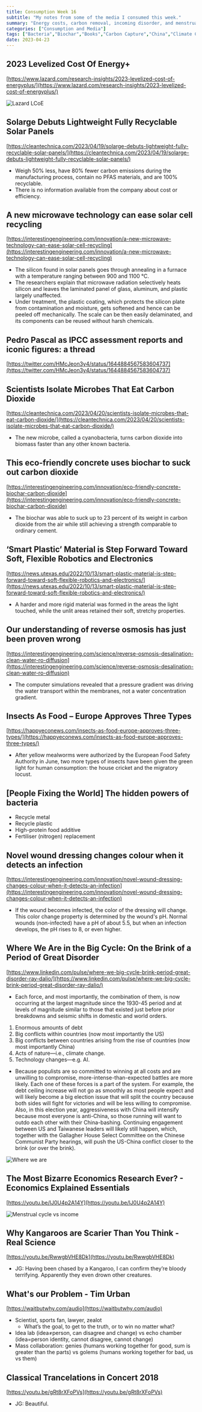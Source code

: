 ```yaml
---
title: Consumption Week 16
subtitle: "My notes from some of the media I consumed this week."
summary: "Energy costs, carbon removal, incoming disorder, and menstrual income."
categories: ["Consumption and Media"]
tags: ["Bacteria","Biochar","Books","Carbon Capture","China","Climate Change","COncrete","Conflict","Debt","Economic Cycles","Energy","Entomophagy","Insects","Kangaroos","Medicine","Menstrual Cycles","Music","Plastic","Ray Dalio","Recycling","Science","Solar","Trance","War","Wind"]
date: 2023-04-23
---
```

## 2023 Levelized Cost Of Energy+

[https://www.lazard.com/research-insights/2023-levelized-cost-of-energyplus/](https://www.lazard.com/research-insights/2023-levelized-cost-of-energyplus/)

![Lazard LCoE](/img/week16-0.png)

## Solarge Debuts Lightweight Fully Recyclable Solar Panels

[https://cleantechnica.com/2023/04/19/solarge-debuts-lightweight-fully-recyclable-solar-panels/](https://cleantechnica.com/2023/04/19/solarge-debuts-lightweight-fully-recyclable-solar-panels/)

- Weigh 50% less, have 80% fewer carbon emissions during the manufacturing process, contain no PFAS materials, and are 100% recyclable.
- There is no information available from the company about cost or efficiency.

## A new microwave technology can ease solar cell recycling

[https://interestingengineering.com/innovation/a-new-microwave-technology-can-ease-solar-cell-recycling](https://interestingengineering.com/innovation/a-new-microwave-technology-can-ease-solar-cell-recycling)

- The silicon found in solar panels goes through annealing in a furnace with a temperature ranging between 900 and 1100 °C.
- The researchers explain that microwave radiation selectively heats silicon and leaves the laminated panel of glass, aluminum, and plastic largely unaffected.
- Under treatment, the plastic coating, which protects the silicon plate from contamination and moisture, gets softened and hence can be peeled off mechanically. The scale can be then easily delaminated, and its components can be reused without harsh chemicals.

## Pedro Pascal as IPCC assessment reports and iconic figures: a thread

[https://twitter.com/HMcJeon3y4/status/1644884567583604737](https://twitter.com/HMcJeon3y4/status/1644884567583604737)

## Scientists Isolate Microbes That Eat Carbon Dioxide

[https://cleantechnica.com/2023/04/20/scientists-isolate-microbes-that-eat-carbon-dioxide/](https://cleantechnica.com/2023/04/20/scientists-isolate-microbes-that-eat-carbon-dioxide/)

- The new microbe, called a cyanobacteria, turns carbon dioxide into biomass faster than any other known bacteria.

## This eco-friendly concrete uses biochar to suck out carbon dioxide

[https://interestingengineering.com/innovation/eco-friendly-concrete-biochar-carbon-dioxide](https://interestingengineering.com/innovation/eco-friendly-concrete-biochar-carbon-dioxide)

- The biochar was able to suck up to 23 percent of its weight in carbon dioxide from the air while still achieving a strength comparable to ordinary cement.

## ‘Smart Plastic’ Material is Step Forward Toward Soft, Flexible Robotics and Electronics

[https://news.utexas.edu/2022/10/13/smart-plastic-material-is-step-forward-toward-soft-flexible-robotics-and-electronics/](https://news.utexas.edu/2022/10/13/smart-plastic-material-is-step-forward-toward-soft-flexible-robotics-and-electronics/)

- A harder and more rigid material was formed in the areas the light touched, while the unlit areas retained their soft, stretchy properties.

## Our understanding of reverse osmosis has just been proven wrong

[https://interestingengineering.com/science/reverse-osmosis-desalination-clean-water-ro-diffusion](https://interestingengineering.com/science/reverse-osmosis-desalination-clean-water-ro-diffusion)

- The computer simulations revealed that a pressure gradient was driving the water transport within the membranes, not a water concentration gradient.

## Insects As Food – Europe Approves Three Types

[https://happyeconews.com/insects-as-food-europe-approves-three-types/](https://happyeconews.com/insects-as-food-europe-approves-three-types/)

- After yellow mealworms were authorized by the European Food Safety Authority in June, two more types of insects have been given the green light for human consumption: the house cricket and the migratory locust.

## [People Fixing the World] The hidden powers of bacteria

- Recycle metal
- Recycle plastic
- High-protein food additive
- Fertiliser (nitrogen) replacement

## Novel wound dressing changes colour when it detects an infection

[https://interestingengineering.com/innovation/novel-wound-dressing-changes-colour-when-it-detects-an-infection](https://interestingengineering.com/innovation/novel-wound-dressing-changes-colour-when-it-detects-an-infection)

- If the wound becomes infected, the color of the dressing will change. This color change property is determined by the wound's pH. Normal wounds (non-infected) have a pH of about 5.5, but when an infection develops, the pH rises to 8, or even higher.

## Where We Are in the Big Cycle: On the Brink of a Period of Great Disorder

[https://www.linkedin.com/pulse/where-we-big-cycle-brink-period-great-disorder-ray-dalio/](https://www.linkedin.com/pulse/where-we-big-cycle-brink-period-great-disorder-ray-dalio/)

- Each force, and most importantly, the combination of them, is now occurring at the largest magnitude since the 1930-45 period and at levels of magnitude similar to those that existed just before prior breakdowns and seismic shifts in domestic and world orders.
1. Enormous amounts of debt
2. Big conflicts within countries (now most importantly the US)
3. Big conflicts between countries arising from the rise of countries (now most importantly China)
4. Acts of nature—i.e., climate change.
5. Technology changes—e.g. AI.
- Because populists are so committed to winning at all costs and are unwilling to compromise, more-intense-than-expected battles are more likely. Each one of these forces is a part of the system. For example, the debt ceiling increase will not go as smoothly as most people expect and will likely become a big election issue that will split the country because both sides will fight for victories and will be less willing to compromise. Also, in this election year, aggressiveness with China will intensify because most everyone is anti-China, so those running will want to outdo each other with their China-bashing. Continuing engagement between US and Taiwanese leaders will likely still happen, which, together with the Gallagher House Select Committee on the Chinese Communist Party hearings, will push the US-China conflict closer to the brink (or over the brink).

![Where we are](/img/week16-1.png)

## The Most Bizarre Economics Research Ever? - Economics Explained Essentials

[https://youtu.be/lJ0U4p2A14Y](https://youtu.be/lJ0U4p2A14Y)

![Menstrual cycle vs income](/img/week16-2.png)

## Why Kangaroos are Scarier Than You Think - Real Science

[https://youtu.be/RwwgbVHE8Dk](https://youtu.be/RwwgbVHE8Dk)

- JG: Having been chased by a Kangaroo, I can confirm they’re bloody terrifying. Apparently they even drown other creatures.

## What's our Problem - Tim Urban

[https://waitbutwhy.com/audio](https://waitbutwhy.com/audio)

- Scientist, sports fan, lawyer, zealot
    - What’s the goal, to get to the truth, or to win no matter what?
- Idea lab (idea≠person, can disagree and change) vs echo chamber (idea=person identity, cannot disagree, cannot change)
- Mass collaboration: genies (humans working together for good, sum is greater than the parts) vs golems (humans working together for bad, us vs them)

## Classical Trancelations in Concert 2018

[https://youtu.be/gRt8rXFoPVs](https://youtu.be/gRt8rXFoPVs)

- JG: Beautiful.